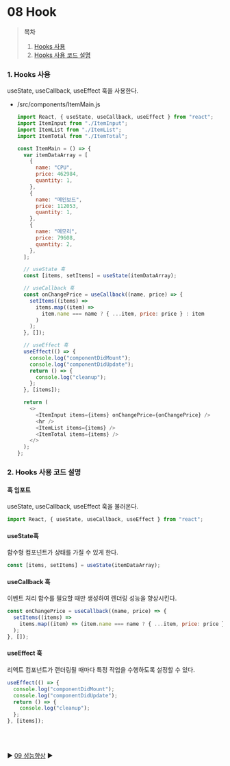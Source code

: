 # 08 Hook

> **목차**
>
> 1. [Hooks 사용](#1-hooks-사용)
> 2. [Hooks 사용 코드 설명](#2-hooks-사용-코드-설명)

### 1. Hooks 사용

useState, useCallback, useEffect 훅을 사용한다.

- /src/components/ItemMain.js

  ```javascript
  import React, { useState, useCallback, useEffect } from "react";
  import ItemInput from "./ItemInput";
  import ItemList from "./ItemList";
  import ItemTotal from "./ItemTotal";

  const ItemMain = () => {
    var itemDataArray = [
      {
        name: "CPU",
        price: 462984,
        quantity: 1,
      },
      {
        name: "메인보드",
        price: 112053,
        quantity: 1,
      },
      {
        name: "메모리",
        price: 79608,
        quantity: 2,
      },
    ];

    // useState 훅
    const [items, setItems] = useState(itemDataArray);

    // useCallback 훅
    const onChangePrice = useCallback((name, price) => {
      setItems((items) =>
        items.map((item) =>
          item.name === name ? { ...item, price: price } : item
        )
      );
    }, []);

    // useEffect 훅
    useEffect(() => {
      console.log("componentDidMount");
      console.log("componentDidUpdate");
      return () => {
        console.log("cleanup");
      };
    }, [items]);

    return (
      <>
        <ItemInput items={items} onChangePrice={onChangePrice} />
        <hr />
        <ItemList items={items} />
        <ItemTotal items={items} />
      </>
    );
  };
  ```

### 2. Hooks 사용 코드 설명

#### 훅 임포트

useState, useCallback, useEffect 훅을 불러온다.

```javascript
import React, { useState, useCallback, useEffect } from "react";
```

#### useState훅

함수형 컴포넌트가 상태를 가질 수 있게 한다.

```javascript
const [items, setItems] = useState(itemDataArray);
```

#### useCallback 훅

이벤트 처리 함수를 필요할 때만 생성하여 렌더링 성능을 향상시킨다.

```javascript
const onChangePrice = useCallback((name, price) => {
  setItems((items) =>
    items.map((item) => (item.name === name ? { ...item, price: price } : item))
  );
}, []);
```

#### useEffect 훅

리액트 컴포넌트가 랜더링될 때마다 특정 작업을 수행하도록 설정할 수 있다.

```javascript
useEffect(() => {
  console.log("componentDidMount");
  console.log("componentDidUpdate");
  return () => {
    console.log("cleanup");
  };
}, [items]);
```

<br/>  
<br/>

:arrow_forward: [09 성능향상](./09%20%EC%84%B1%EB%8A%A5%20%ED%96%A5%EC%83%81.md) :arrow_forward:
